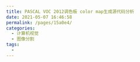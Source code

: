 ```yaml
---
title: PASCAL VOC 2012调色板 color map生成源代码分析
date: 2021-05-07 16:46:58
permalink: /pages/15a0e4/
categories:
  - 计算机视觉
  - 图像分割
tags:
  - 
---
```

